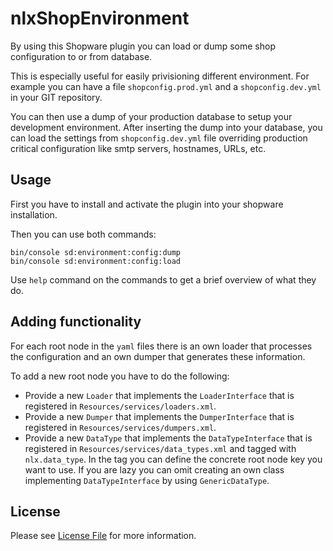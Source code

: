 nlxShopEnvironment
=================

By using this Shopware plugin you can load or dump some shop configuration to or from database.

This is especially useful for easily privisioning different environment.
For example you can have a file ```shopconfig.prod.yml``` and a ```shopconfig.dev.yml```
in your GIT repository.

You can then use a dump of your production database to setup your development environment.
After inserting the dump into your database,
you can load the settings from ```shopconfig.dev.yml``` file
overriding production critical configuration like smtp servers, hostnames, URLs, etc. 


Usage
-----

First you have to install and activate the plugin into your shopware installation.

Then you can use both commands:

    bin/console sd:environment:config:dump
    bin/console sd:environment:config:load

Use ```help``` command on the commands to get a brief overview of what they do.


Adding functionality
--------------------

For each root node in the `yaml` files there is an own loader that processes the configuration
and an own dumper that generates these information.

To add a new root node you have to do the following:

* Provide a new `Loader` that implements the `LoaderInterface` that is registered in `Resources/services/loaders.xml`.
* Provide a new `Dumper` that implements the `DumperInterface` that is registered in `Resources/services/dumpers.xml`.
* Provide a new `DataType` that implements the `DataTypeInterface` 
  that is registered in `Resources/services/data_types.xml` and tagged with `nlx.data_type`.
  In the tag you can define the concrete root node key you want to use.
  If you are lazy you can omit creating an own class implementing `DataTypeInterface` by using `GenericDataType`.


License
-------

Please see [License File](LICENSE) for more information.
